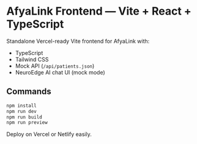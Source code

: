 # AfyaLink Frontend — Vite + React + TypeScript

Standalone Vercel-ready Vite frontend for AfyaLink with:
- TypeScript
- Tailwind CSS
- Mock API (`/api/patients.json`)
- NeuroEdge AI chat UI (mock mode)

## Commands

```bash
npm install
npm run dev
npm run build
npm run preview
```

Deploy on Vercel or Netlify easily.
